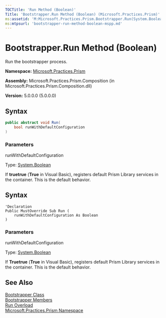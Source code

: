 ```yaml
---
TOCTitle: 'Run Method (Boolean)'
Title: 'Bootstrapper.Run Method (Boolean) (Microsoft.Practices.Prism)'
ms:assetid: 'M:Microsoft.Practices.Prism.Bootstrapper.Run(System.Boolean)'
ms:mtpsurl: 'bootstrapper-run-method-boolean-mspp.md'
---
```


# Bootstrapper.Run Method (Boolean)

Run the bootstrapper process.

**Namespace:** [Microsoft.Practices.Prism](/patterns-practices/reference/mspp-namespace)

**Assembly:** Microsoft.Practices.Prism.Composition (in Microsoft.Practices.Prism.Composition.dll)

**Version:** 5.0.0.0 (5.0.0.0)

## Syntax

```C#
public abstract void Run(
	bool runWithDefaultConfiguration
)
```

### Parameters

runWithDefaultConfiguration  

Type: [System.Boolean](http://msdn.microsoft.com/en-us/library/a28wyd50)

If **truetrue** (**True** in Visual Basic), registers default Prism Library services in the container. This is the default behavior.


## Syntax

```VB
'Declaration
Public MustOverride Sub Run ( 
	runWithDefaultConfiguration As Boolean
)
```

### Parameters

runWithDefaultConfiguration  

Type: [System.Boolean](http://msdn.microsoft.com/en-us/library/a28wyd50)

If **Truetrue** (**True** in Visual Basic), registers default Prism Library services in the container. This is the default behavior.

## See Also

[Bootstrapper Class](/patterns-practices/reference/bootstrapper-class-mspp)<br/>
[Bootstrapper Members](/patterns-practices/reference/bootstrapper-members-mspp)<br/>
[Run Overload](/patterns-practices/reference/bootstrapper-run-method-boolean-mspp)<br/>
[Microsoft.Practices.Prism Namespace](/patterns-practices/reference/mspp-namespace)<br/>